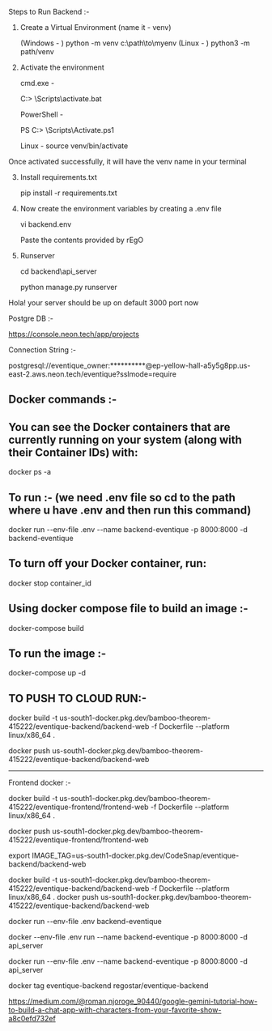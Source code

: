 Steps to Run Backend :- 

1. Create a Virtual Environment (name it - venv)

    (Windows - )
    python -m venv c:\path\to\myenv
    (Linux - )
    python3 -m path/venv

2. Activate the environment

    cmd.exe -

    C:\> <venv>\Scripts\activate.bat

    PowerShell -

    PS C:\> <venv>\Scripts\Activate.ps1

    Linux -
    source venv/bin/activate

Once activated successfully, it will have the venv name in your terminal

3. Install requirements.txt

    pip install -r requirements.txt

4. Now create the environment variables by creating a .env file

    vi backend\.env

    Paste the contents provided by rEgO

5. Runserver

    cd backend\api_server

    python manage.py runserver

Hola! your server should be up on default 3000 port now





Postgre DB :- 

https://console.neon.tech/app/projects

Connection String :- 

postgresql://eventique_owner:**********@ep-yellow-hall-a5y5g8pp.us-east-2.aws.neon.tech/eventique?sslmode=require


Docker commands :- 
---------------------

You can see the Docker containers that are currently running on your system (along with their Container IDs) with:
-----------------------------------------

docker ps -a

To run :- (we need .env file so cd to the path where u have .env and then run this command)
-------

docker run --env-file .env  --name backend-eventique -p 8000:8000  -d backend-eventique

To turn off your Docker container, run:
-----------------------------------
docker stop container_id

Using docker compose file to build an image :- 
-----------------------------------------

docker-compose build

To run the image :- 
-------------------

docker-compose up -d


TO PUSH TO CLOUD RUN:- 
-----------------------

docker build -t us-south1-docker.pkg.dev/bamboo-theorem-415222/eventique-backend/backend-web -f Dockerfile --platform linux/x86_64 .

docker push us-south1-docker.pkg.dev/bamboo-theorem-415222/eventique-backend/backend-web

------------------------------

Frontend docker :-

docker build -t us-south1-docker.pkg.dev/bamboo-theorem-415222/eventique-frontend/frontend-web -f Dockerfile --platform linux/x86_64 .

docker push us-south1-docker.pkg.dev/bamboo-theorem-415222/eventique-frontend/frontend-web


export IMAGE_TAG=us-south1-docker.pkg.dev/CodeSnap/eventique-backend/backend-web

docker build -t us-south1-docker.pkg.dev/bamboo-theorem-415222/eventique-backend/backend-web -f Dockerfile --platform linux/x86_64 .
docker push us-south1-docker.pkg.dev/bamboo-theorem-415222/eventique-backend/backend-web


docker run --env-file .env backend-eventique

docker --env-file .env run --name backend-eventique -p 8000:8000  -d api_server

docker run --env-file .env  --name backend-eventique -p 8000:8000  -d api_server

docker tag eventique-backend regostar/eventique-backend

https://medium.com/@roman.njoroge_90440/google-gemini-tutorial-how-to-build-a-chat-app-with-characters-from-your-favorite-show-a8c0efd732ef
